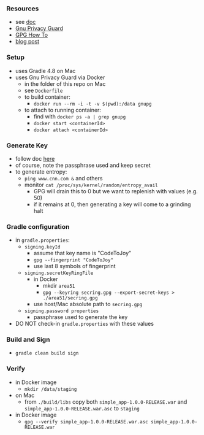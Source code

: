 
### Resources

* see [doc](https://docs.gradle.org/4.8/userguide/signing_plugin.html)
* [Gnu Privacy Guard](https://gnupg.org/)
* [GPG How To](https://www.dewinter.com/gnupg_howto/english/GPGMiniHowto.html)
* [blog post](https://davesteele.github.io/gpg/2014/09/20/anatomy-of-a-gpg-key/)

### Setup

* uses Gradle 4.8 on Mac
* uses Gnu Privacy Guard via Docker
    * in the folder of this repo on Mac
    * see `Dockerfile`
    * to build container:
        * `docker run --rm -i -t -v $(pwd):/data gnupg`
    * to attach to running container:
        * find <containerId> with `docker ps -a | grep gnupg`
        * `docker start <containerId>`
        * `docker attach <containerId>`

### Generate Key

* follow doc [here](https://www.dewinter.com/gnupg_howto/english/GPGMiniHowto-3.html#ss3.1) 
* of course, note the passphrase used and keep secret
* to generate entropy: 
    * `ping www.cnn.com &` and others
    * monitor `cat /proc/sys/kernel/random/entropy_avail`
        * GPG will drain this to 0 but we want to replenish with values (e.g. 50)
        * if it remains at 0, then generating a key will come to a grinding halt

### Gradle configuration

* in `gradle.properties`:
    * `signing.keyId`
        * assume that key name is "CodeToJoy"
        * `gpg --fingerprint "CodeToJoy"`
        * use last 8 symbols of fingerprint 
    * `signing.secretKeyRingFile`
        * in Docker
            * mkdir `area51`
            * `gpg --keyring secring.gpg --export-secret-keys > ./area51/secring.gpg`
        * use host/Mac absolute path to `secring.gpg`
    * `signing.password properties`
        * passphrase used to generate the key
* DO NOT check-in `gradle.properties` with these values

### Build and Sign

* `gradle clean build sign`

### Verify

* in Docker image
    * `mkdir /data/staging`
* on Mac
    * from `./build/libs` copy both `simple_app-1.0.0-RELEASE.war` and `simple_app-1.0.0-RELEASE.war.asc` to `staging`
* in Docker image
    * `gpg --verify simple_app-1.0.0-RELEASE.war.asc simple_app-1.0.0-RELEASE.war`
